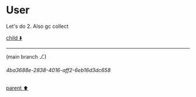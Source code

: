 # User

Let's do 2. Also gc collect 

[child ⬇️](#4ba3688e-2838-4016-aff2-6eb16d3dc658)

---

(main branch ⎇)
###### 4ba3688e-2838-4016-aff2-6eb16d3dc658
[parent ⬆️](#aaa2cbad-03a3-475e-854f-26049d3c7b41)
